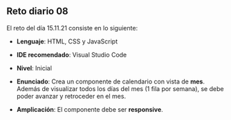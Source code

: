 ## Reto diario 08

El reto del día 15.11.21 consiste en lo siguiente: 

- **Lenguaje**: HTML, CSS y JavaScript

- **IDE recomendado**: Visual Studio Code

- **Nivel**: Inicial

- **Enunciado**: Crea un componente de calendario con vista de **mes**. Además de visualizar todos los días del mes (1 fila por semana), se debe poder avanzar y retroceder en el mes. 

- **Amplicación**: El componente debe ser **responsive**.
